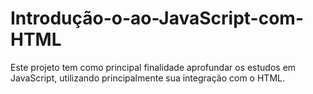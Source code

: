 # Introdução-o-ao-JavaScript-com-HTML
Este projeto tem como principal finalidade aprofundar os estudos em JavaScript, utilizando principalmente sua integração com o HTML.
